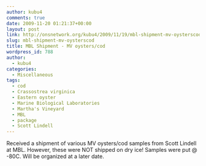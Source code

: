 ```yaml
---
author: kubu4
comments: true
date: 2009-11-20 01:21:37+00:00
layout: post
link: http://onsnetwork.org/kubu4/2009/11/19/mbl-shipment-mv-oysterscod/
slug: mbl-shipment-mv-oysterscod
title: MBL Shipment - MV oysters/cod
wordpress_id: 788
author:
  - kubu4
categories:
  - Miscellaneous
tags:
  - cod
  - Crassostrea virginica
  - Eastern oyster
  - Marine Biological Laboratories
  - Martha's Vineyard
  - MBL
  - package
  - Scott Lindell
---
```


Received a shipment of various MV oysters/cod samples from Scott Lindell at MBL. However, these were NOT shipped on dry ice! Samples were put @ -80C. Will be organized at a later date.
